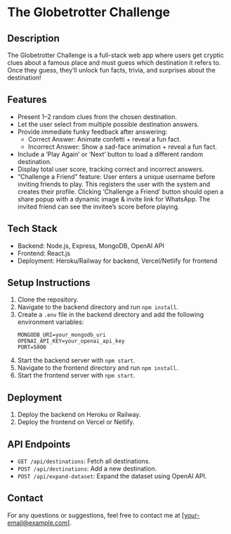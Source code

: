 # The Globetrotter Challenge

## Description
The Globetrotter Challenge is a full-stack web app where users get cryptic clues about a famous place and must guess which destination it refers to. Once they guess, they’ll unlock fun facts, trivia, and surprises about the destination!

## Features
- Present 1–2 random clues from the chosen destination.
- Let the user select from multiple possible destination answers.
- Provide immediate funky feedback after answering:
  - Correct Answer: Animate confetti + reveal a fun fact.
  - Incorrect Answer: Show a sad-face animation + reveal a fun fact.
- Include a ‘Play Again’ or ‘Next’ button to load a different random destination.
- Display total user score, tracking correct and incorrect answers.
- “Challenge a Friend” feature: User enters a unique username before inviting friends to play. This registers the user with the system and creates their profile. Clicking ‘Challenge a Friend’ button should open a share popup with a dynamic image & invite link for WhatsApp. The invited friend can see the invitee’s score before playing.

## Tech Stack
- Backend: Node.js, Express, MongoDB, OpenAI API
- Frontend: React.js
- Deployment: Heroku/Railway for backend, Vercel/Netlify for frontend

## Setup Instructions
1. Clone the repository.
2. Navigate to the backend directory and run `npm install`.
3. Create a `.env` file in the backend directory and add the following environment variables:
    ```
    MONGODB_URI=your_mongodb_uri
    OPENAI_API_KEY=your_openai_api_key
    PORT=5000
    ```
4. Start the backend server with `npm start`.
5. Navigate to the frontend directory and run `npm install`.
6. Start the frontend server with `npm start`.

## Deployment
1. Deploy the backend on Heroku or Railway.
2. Deploy the frontend on Vercel or Netlify.

## API Endpoints
- `GET /api/destinations`: Fetch all destinations.
- `POST /api/destinations`: Add a new destination.
- `POST /api/expand-dataset`: Expand the dataset using OpenAI API.

## Contact
For any questions or suggestions, feel free to contact me at [your-email@example.com].
